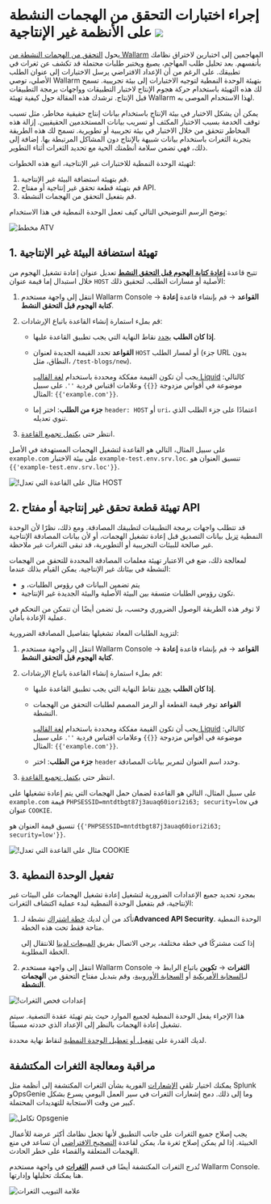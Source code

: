 # إجراء اختبارات التحقق من الهجمات النشطة على الأنظمة غير الإنتاجية <a href="../../../about-wallarm/subscription-plans/#subscription-plans"><img src="../../../images/api-security-tag.svg" style="border: none;"></a>

يحول [التحقق من الهجمات النشطة من Wallarm](overview.md) المهاجمين إلى اختبارين لاختراق نظامك بأنفسهم. بعد تحليل طلب المهاجم، يصيغ ويختبر طلبات محتملة قد تكشف عن ثغرات في تطبيقك. على الرغم من أن الإعداد الافتراضي يرسل الاختبارات إلى عنوان الطلب الأصلي، توصي Wallarm بتهيئة الوحدة النمطية لتوجيه الاختبارات إلى بيئة تجريبية. تسمح لك هذه التهيئة باستخدام حركة هجوم الإنتاج لاختبار التطبيقات وواجهات برمجة التطبيقات قبل الإنتاج. ترشدك هذه المقالة حول كيفية تهيئة Wallarm لهذا الاستخدام الموصى به.

يمكن أن يشكل الاختبار في بيئة الإنتاج باستخدام بيانات إنتاج حقيقية مخاطر، مثل تسبب توقف الخدمة بسبب الاختبار المكثف أو تسريب بيانات المستخدمين الحقيقيين. إزالة هذه المخاطر تتحقق من خلال الاختبار في بيئة تجريبية أو تطويرية. تسمح لك هذه الطريقة بتجربة الثغرات باستخدام بيانات شبيهة بالإنتاج دون المشاكل المرتبطة بها. إضافة إلى ذلك، فهي تضمن سلامة أنظمتك الحية مع تحديد الثغرات أثناء التطوير.

لتهيئة الوحدة النمطية للاختبارات غير الإنتاجية، اتبع هذه الخطوات:

1. قم بتهيئة استضافة البيئة غير الإنتاجية.
1. قم بتهيئة قطعة تحقق غير إنتاجية أو مفتاح API.
1. قم بتفعيل التحقق من الهجمات النشطة.

يوضح الرسم التوضيحي التالي كيف تعمل الوحدة النمطية في هذا الاستخدام:

![مخطط ATV](../../images/vulnerability-detection/active-threat-verification-scheme-staging.png)

## 1. تهيئة استضافة البيئة غير الإنتاجية

تتيح قاعدة [**إعادة كتابة الهجوم قبل التحقق النشط**](modify-requests-before-replay.md) تعديل عنوان إعادة تشغيل الهجوم من خلال استبدال إما قيمة عنوان `HOST` الأصلية أو مسارات الطلب. لتحقيق ذلك:

1. انتقل إلى واجهة مستخدم Wallarm Console → **القواعد** → قم بإنشاء قاعدة **إعادة كتابة الهجوم قبل التحقق النشط**.
1. قم بملء استمارة إنشاء القاعدة باتباع الإرشادات:

      * **إذا كان الطلب** [يحدد](../../user-guides/rules/rules.md#branch-description) نقاط النهاية التي يجب تطبيق القاعدة عليها.
      * **القواعد** تحدد القيمة الجديدة لعنوان `HOST` أو لمسار الطلب (جزء URL بدون النطاق، مثل، `/test-blogs/new`).

        يجب أن تكون القيمة مفككة ومحددة باستخدام [لغة القالب Liquid](https://shopify.github.io/liquid/) كالتالي: موضوعة في أقواس مزدوجة `{{}}` وعلامات اقتباس فردية `''`. على سبيل المثال: `{{'example.com'}}`.
      
      * **جزء من الطلب**: اختر إما `header: HOST` أو `uri`، اعتمادًا على جزء الطلب الذي تنوي تعديله.
1. انتظر حتى [يكتمل تجميع القاعدة](../../user-guides/rules/rules.md#ruleset-lifecycle).

على سبيل المثال، التالي هو القاعدة لتشغيل الهجمات المستهدفة في الأصل `example.com` على بيئة الاختبار `example-test.env.srv.loc`. تنسيق العنوان هو `{{'example-test.env.srv.loc'}}`.

![!مثال على القاعدة التي تعدل HOST](../../images/user-guides/rules/rewrite-request-example-host.png)

## 2. تهيئة قطعة تحقق غير إنتاجية أو مفتاح API

قد تتطلب واجهات برمجة التطبيقات لتطبيقك المصادقة. ومع ذلك، نظرًا لأن الوحدة النمطية [تزيل](overview.md#test-request-security) بيانات التصديق قبل إعادة تشغيل الهجمات، أو لأن بيانات المصادقة الإنتاجية غير صالحة للبيئات التجريبية أو التطويرية، قد تبقى الثغرات غير ملاحظة.

لمعالجة ذلك، ضع في الاعتبار تهيئة معلمات المصادقة المحددة للتحقق من الهجمات النشطة في بيئاتك غير الإنتاجية. يمكن القيام بذلك عندما:

* يتم تضمين البيانات في رؤوس الطلبات، و
* تكون رؤوس الطلبات متسقة بين البيئة الأصلية والبيئة الجديدة غير الإنتاجية.

لا توفر هذه الطريقة الوصول الضروري وحسب، بل تضمن أيضًا أن تتمكن من التحكم في عملية الإعادة بأمان.

لتزويد الطلبات المعاد تشغيلها بتفاصيل المصادقة الضرورية:

1. انتقل إلى واجهة مستخدم Wallarm Console → **القواعد** → قم بإنشاء قاعدة **إعادة كتابة الهجوم قبل التحقق النشط**.
1. قم بملء استمارة إنشاء القاعدة باتباع الإرشادات:

    * **إذا كان الطلب** [يحدد](../../user-guides/rules/rules.md#branch-description) نقاط النهاية التي يجب تطبيق القاعدة عليها.
    * **القواعد** توفر قيمة القطعة أو الرمز المصمم لطلبات التحقق من الهجمات النشطة.

        يجب أن تكون القيمة مفككة ومحددة باستخدام [لغة القالب Liquid](https://shopify.github.io/liquid/) كالتالي: موضوعة في أقواس مزدوجة `{{}}` وعلامات اقتباس فردية `''`. على سبيل المثال: `{{'example.com'}}`.

    * **جزء من الطلب**: اختر `header` وحدد اسم العنوان لتمرير بيانات المصادقة.
1. انتظر حتى [يكتمل تجميع القاعدة](../../user-guides/rules/rules.md#ruleset-lifecycle).

على سبيل المثال، التالي هو القاعدة لضمان حمل الهجمات التي يتم إعادة تشغيلها على `example.com` قيمة `PHPSESSID=mntdtbgt87j3auaq60iori2i63; security=low` في عنوان `COOKIE`.

تنسيق قيمة العنوان هو `{{'PHPSESSID=mntdtbgt87j3auaq60iori2i63; security=low'}}`.

![!مثال على القاعدة التي تعدل COOKIE](../../images/user-guides/rules/rewrite-request-example-cookie.png)

## 3. تفعيل الوحدة النمطية

بمجرد تحديد جميع الإعدادات الضرورية لتشغيل إعادة تشغيل الهجمات على البيئات غير الإنتاجية، قم بتفعيل الوحدة النمطية لبدء عملية اكتشاف الثغرات:

1. تأكد من أن لديك [خطة اشتراك](../../about-wallarm/subscription-plans.md#subscription-plans) نشطة لـ**Advanced API Security**. الوحدة النمطية متاحة فقط تحت هذه الخطة.

    إذا كنت مشتركًا في خطة مختلفة، يرجى الاتصال بفريق [المبيعات لدينا](mailto:sales@wallarm.com) للانتقال إلى الخطة المطلوبة.
1. انتقل إلى واجهة مستخدم Wallarm Console → **الثغرات** → **تكوين** باتباع الرابط لـ[السحابة الأمريكية](https://us1.my.wallarm.com/vulnerabilities/active?configure=true) أو [السحابة الأوروبية](https://my.wallarm.com/vulnerabilities/active?configure=true)، وقم بتبديل مفتاح التحقق من **الهجمات النشطة**.

![!إعدادات فحص الثغرات](../../images/user-guides/vulnerabilities/vuln-scan-settings.png)

هذا الإجراء يفعل الوحدة النمطية لجميع الموارد حيث يتم تهيئة عقدة التصفية. سيتم تشغيل إعادة الهجمات بالنظر إلى الإعداد الذي حددته مسبقًا.

لديك القدرة على [تفعيل أو تعطيل الوحدة النمطية](enable-disable-active-threat-verification.md) لنقاط نهاية محددة.

## مراقبة ومعالجة الثغرات المكتشفة

يمكنك اختيار تلقي [الإشعارات](../../user-guides/settings/integrations/integrations-intro.md) الفورية بشأن الثغرات المكتشفة إلى أنظمة مثل Splunk وOpsGenie وما إلى ذلك. دمج إشعارات الثغرات في سير العمل اليومي يسرع بشكل كبير من وقت الاستجابة للتهديدات المحتملة.

![تكامل Opsgenie](../../images/user-guides/settings/integrations/add-opsgenie-integration-vulns.png)

يجب إصلاح جميع الثغرات على جانب التطبيق لأنها تجعل نظامك أكثر عرضة للأعمال الخبيثة. إذا لم يمكن إصلاح ثغرة ما، يمكن لقاعدة [التصحيح الافتراضي](../../user-guides/rules/vpatch-rule.md) أن تساعد في منع الهجمات المتعلقة والقضاء على خطر الحادث.

تُدرج الثغرات المكتشفة أيضًا في قسم [**الثغرات**](../../user-guides/vulnerabilities.md) في واجهة مستخدم Wallarm Console. هنا يمكنك تحليلها وإدارتها.

![علامة التبويب الثغرات](../../images/user-guides/vulnerabilities/check-vuln.png)